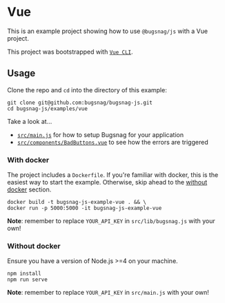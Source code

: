 # Vue

This is an example project showing how to use `@bugsnag/js` with a Vue project.

This project was bootstrapped with [`Vue CLI`](https://cli.vuejs.org/).

## Usage

Clone the repo and `cd` into the directory of this example:

```
git clone git@github.com:bugsnag/bugsnag-js.git
cd bugsnag-js/examples/vue
```
Take a look at…
- [`src/main.js`](src/main.js) for how to setup Bugsnag for your application
- [`src/components/BadButtons.vue`](src/components/BadButtons.vue) to see how the errors are triggered

### With docker

The project includes a `Dockerfile`. If you're familiar with docker, this is the easiest way to start the example. Otherwise, skip ahead to the [without docker](#without-docker) section.

```
docker build -t bugsnag-js-example-vue . && \
docker run -p 5000:5000 -it bugsnag-js-example-vue
```

__Note__: remember to replace `YOUR_API_KEY` in `src/lib/bugsnag.js` with your own!

### Without docker

Ensure you have a version of Node.js >=4 on your machine.

```
npm install
npm run serve
```
__Note__: remember to replace `YOUR_API_KEY` in `src/main.js` with your own!
